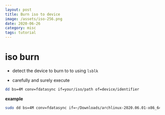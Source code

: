 ```yaml
---
layout: post
title: Burn iso to device
image: /assets/iso-256.png
date: 2020-06-26
category: misc
tags: tutorial
---
```


# iso burn

- detect the device to burn to to using ```lsblk```

- carefully and surely execute

```bash
dd bs=4M conv=fdatasync if=your/iso/path of=device/identifier
```

__example__
```bash
sudo dd bs=4M conv=fdatasync if=~/Downloads/archlinux-2020.06.01-x86_64.iso of=/dev/sdc
```
